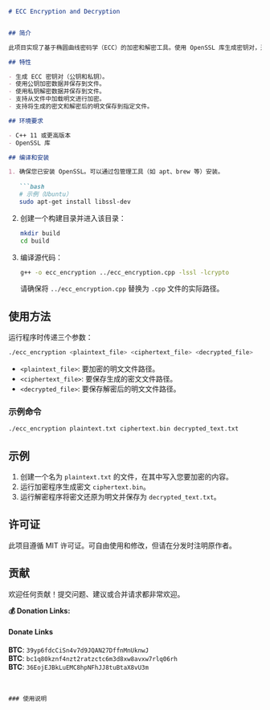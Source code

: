 ```markdown
# ECC Encryption and Decryption


## 简介

此项目实现了基于椭圆曲线密码学（ECC）的加密和解密工具。使用 OpenSSL 库生成密钥对，通过公钥加密数据，并通过私钥解密数据。主要用于保护敏感信息的传输。

## 特性

- 生成 ECC 密钥对（公钥和私钥）。
- 使用公钥加密数据并保存到文件。
- 使用私钥解密数据并保存到文件。
- 支持从文件中加载明文进行加密。
- 支持将生成的密文和解密后的明文保存到指定文件。

## 环境要求

- C++ 11 或更高版本
- OpenSSL 库

## 编译和安装

1. 确保您已安装 OpenSSL。可以通过包管理工具（如 apt、brew 等）安装。
   
   ```bash
   # 示例（Ubuntu）
   sudo apt-get install libssl-dev
   ```

2. 创建一个构建目录并进入该目录：

   ```bash
   mkdir build
   cd build
   ```

3. 编译源代码：

   ```bash
   g++ -o ecc_encryption ../ecc_encryption.cpp -lssl -lcrypto
   ```

   请确保将 `../ecc_encryption.cpp` 替换为 `.cpp` 文件的实际路径。

## 使用方法

运行程序时传递三个参数：

```bash
./ecc_encryption <plaintext_file> <ciphertext_file> <decrypted_file>
```

- `<plaintext_file>`: 要加密的明文文件路径。
- `<ciphertext_file>`: 要保存生成的密文文件路径。
- `<decrypted_file>`: 要保存解密后的明文文件路径。

### 示例命令

```bash
./ecc_encryption plaintext.txt ciphertext.bin decrypted_text.txt
```

## 示例

1. 创建一个名为 `plaintext.txt` 的文件，在其中写入您要加密的内容。
2. 运行加密程序生成密文 `ciphertext.bin`。
3. 运行解密程序将密文还原为明文并保存为 `decrypted_text.txt`。

## 许可证

此项目遵循 MIT 许可证。可自由使用和修改，但请在分发时注明原作者。

## 贡献

欢迎任何贡献！提交问题、建议或合并请求都非常欢迎。

**💰 Donation Links:**
#### Donate Links

<b>BTC</b>: <code>39yp6fdcCiSn4v7d9JQAN27DffnMnUknwJ</code></br>
<b>BTC</b>: <code>bc1q80kznf4nzt2ratzctc6m3d8xw8avxw7rlq06rh</code></br>
<b>BTC</b>: <code>36EojEJBkLuEMC8hpNFhJJ8tuBtaX8vU3m</code></br></br>

```

### 使用说明